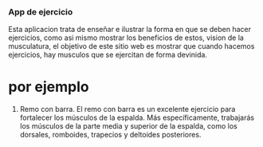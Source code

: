 ### App de ejercicio


Esta aplicacion trata de enseñar e ilustrar la forma en que se deben hacer ejercicios, como asi mismo mostrar los beneficios de estos, vision de la musculatura, el objetivo de este sitio web es mostrar que cuando hacemos ejercicios, hay musculos que se ejercitan de forma devinida.

# por ejemplo

1.  Remo con barra.
El remo con barra es un excelente ejercicio para fortalecer los músculos de la espalda. Más específicamente, trabajarás los músculos de la parte media y superior de la espalda, como los dorsales, romboides, trapecios y deltoides posteriores.
